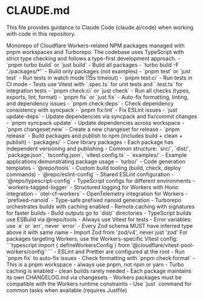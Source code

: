 # CLAUDE.md

This file provides guidance to Claude Code (claude.ai/code) when working with code in this repository.

<repository-overview>

<title>Workers Packages Monorepo</title>

<description>
Monorepo of Cloudflare Workers-related NPM packages managed with pnpm workspaces and Turborepo. The codebase uses TypeScript with strict type checking and follows a type-first development approach.
</description>

</repository-overview>

<development-commands>

<title>Development Commands</title>

<building>
- `pnpm turbo build` or `just build` - Build all packages
- `turbo build -F './packages/*'` - Build only packages (not examples)
</building>

<testing>
- `pnpm test` or `just test` - Run tests in watch mode (15s timeout)
- `pnpm test:ci` - Run tests in CI mode
- Tests use Vitest with `.spec.ts` for unit tests and `.test.ts` for integration tests
</testing>

<code-quality>
- `pnpm check:ci` or `just check` - Run all checks (types, exports, lint, format)
- `pnpm fix` or `just fix` - Auto-fix formatting, linting, and dependency issues
- `pnpm check:deps` - Check dependency consistency with syncpack
- `pnpm fix:lint` - Fix ESLint issues
</code-quality>

<dependencies>
- `just update-deps` - Update dependencies via syncpack and fix/commit changes
- `pnpm syncpack update` - Update dependencies across workspace
</dependencies>

<release-process>
- `pnpm changeset:new` - Create a new changeset for release
- `pnpm release` - Build packages and publish to npm (includes build + clean + publish)
</release-process>

</development-commands>

<architecture>

<title>Architecture</title>

<package-structure>
- `packages/` - Core library packages
  - Each package has independent versioning and publishing
  - Common structure: `src/`, `dist/`, `package.json`, `tsconfig.json`, `vitest.config.ts`
- `examples/` - Example applications demonstrating package usage
- `turbo/` - Code generation templates
</package-structure>

<key-packages>
- `@repo/tools` - Custom build tooling (build, check, deploy commands)
- `@repo/eslint-config` - Shared ESLint configuration
- `@repo/typescript-config` - TypeScript configs for different environments
- `workers-tagged-logger` - Structured logging for Workers with Hono integration
- `otel-cf-workers` - OpenTelemetry integration for Workers
- `prefixed-nanoid` - Type-safe prefixed nanoid generation
</key-packages>

<build-system>
- Turborepo orchestrates builds with caching enabled
- Remote caching with signatures for faster builds
- Build outputs go to `dist/` directories
- TypeScript builds use ESBuild via @repo/tools
</build-system>

</architecture>

<development-guidelines>

<title>Development Guidelines</title>

<typescript-conventions>
- Always use Vitest for tests
- Error variables: use `e` or `err`, never `error`
- Every Zod schema MUST have inferred type above it with same name
- Import Zod from 'zod/v4', never just 'zod'
</typescript-conventions>

<testing-workers>
<description>For packages targeting Workers, use the Workers-specific Vitest config:</description>
<example>
```typescript
import { defineWorkersConfig } from '@cloudflare/vitest-pool-workers/config'
```
</example>
</testing-workers>

<linting-formatting>
- ESLint and Prettier are configured at the root
- Run `pnpm fix` to auto-fix issues
- Check formatting with `pnpm check:format`
</linting-formatting>

</development-guidelines>

<important-notes>

<title>Important Notes</title>

<rules>
- This is a pnpm workspace - always use pnpm, not npm or yarn
- Turbo caching is enabled - clean builds rarely needed
- Each package maintains its own CHANGELOG.md via changesets
- Workers packages must be compatible with the Workers runtime constraints
- Use `just` command for common tasks when available (requires Justfile)
</rules>

</important-notes>
